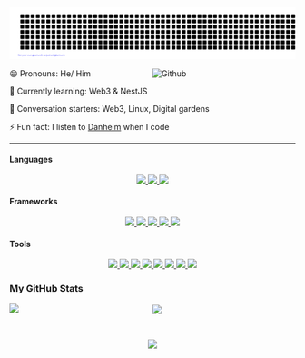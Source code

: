 ![gitartwork](gitartwork.svg)

<img width="50%" align="right" alt="Github" src="https://raw.githubusercontent.com/onimur/.github/master/.resources/git-header.svg" />

😄 Pronouns: He/ Him

🌱 Currently learning: Web3 & NestJS 

💬 Conversation starters: Web3, Linux, Digital gardens

⚡ Fun fact: I listen to [Danheim](https://danheimmusic.com/) when I code

<hr>

#### Languages
<p align="center">
  <a href='https://www.typescriptlang.org/' target='_blank' rel='noopener' rel='noreferrer'>
    <img src='https://img.shields.io/static/v1?label=&message=typescript&style=for-the-badge&logo=typescript&logoColor=white&color=3776AB' />
  </a>
  <a href='https://www.python.org/' target='_blank' rel='noopener' rel='noreferrer'>
    <img src='https://img.shields.io/static/v1?label=&message=python&style=for-the-badge&logo=python&logoColor=white&color=red' />
  </a>
  <a href='https://isocpp.org/' target='_blank' rel='noopener' rel='noreferrer'>
    <img src='https://img.shields.io/static/v1?label=&message=C%2B%2B&style=for-the-badge&logo=c%2B%2B&color=00599c' />
  </a>
</p>

#### Frameworks 
<p align="center">
  <a href='https://nestjs.com/' target='_blank' rel='noopener' rel='noreferrer'>
    <img src='https://img.shields.io/static/v1?label=&message=NestJS&style=for-the-badge&logo=nestjs&color=CC0000' />
  </a>
  <a href='https://nestjs.com/' target='_blank' rel='noopener' rel='noreferrer'>
    <img src='https://img.shields.io/static/v1?label=&message=Jest&style=for-the-badge&logo=jest&color=darkgreen' />
  </a>
  <a href='https://angular.io/' target='_blank' rel='noopener' rel='noreferrer'>
    <img src='https://img.shields.io/static/v1?label=&message=Angular&style=for-the-badge&logo=Angular&color=00599c' />
  </a>
  <a href='https://flask.palletsprojects.com/en/2.1.x/' target='_blank' rel='noopener' rel='noreferrer'>
    <img src='https://img.shields.io/static/v1?label=&message=Flask&style=for-the-badge&logo=Flask&color=teal' />
  </a>
  <a href='https://jekyllrb.com/' target='_blank' rel='noopener' rel='noreferrer'>
    <img src='https://img.shields.io/static/v1?label=&message=Jekyll&style=for-the-badge&logo=Jekyll&color=red' />
  </a>
</p>

#### Tools
<p align="center">
    <a href='https://aws.amazon.com/' target='_blank' rel='noopener' rel='noreferrer'>
    <img src='https://img.shields.io/badge/aws-%0639019.svg?style=for-the-badge&logo=amazonaws&logoColor=white&color=darkorange' />
  </a>
  <a href='https://www.postgresql.org/' target='_blank' rel='noopener' rel='noreferrer'>
    <img src='https://img.shields.io/badge/azure-%23316192.svg?style=for-the-badge&logo=microsoftazure&logoColor=white' />
  </a>
  <a href='https://www.postgresql.org/' target='_blank' rel='noopener' rel='noreferrer'>
    <img src='https://img.shields.io/badge/sql-%23316192.svg?style=for-the-badge&logo=postgresql&logoColor=white&color=f05032' />
  </a>
  <a href='https://neo4j.com/' target='_blank' rel='noopener' rel='noreferrer'>
    <img src='https://img.shields.io/badge/Neo4j-008CC1?style=for-the-badge&logo=neo4j&logoColor=black' />
  </a>  
  <a href='https://redis.io/' target='_blank' rel='noopener' rel='noreferrer'>
    <img src='https://img.shields.io/badge/redis-%23DD0031.svg?style=for-the-badge&logo=redis&logoColor=white' />
  </a>
  <a href='https://www.postman.com/' target='_blank' rel='noopener' rel='noreferrer'>
    <img src='https://img.shields.io/static/v1?label=&message=Postman&style=for-the-badge&logo=Postman&color=white' />
  </a>
  <a href='https://www.gnu.org/software/bash/' target='_blank' rel='noopener' rel='noreferrer'>
    <img src='https://img.shields.io/badge/shell_script-%23121011.svg?style=for-the-badge&logo=gnu-bash&logoColor=white&color=grey' />
  </a>
  <a href='https://git-scm.com' target='_blank' rel='noopener' rel='noreferrer'>
    <img src='https://img.shields.io/static/v1?label=&message=git&style=for-the-badge&logo=git&logoColor=white&color=f05032' />
  </a>
 </p>


### My GitHub Stats

<p align="center"> 
<a href="https://github.com/nishanth-gobi?tab=repositories">
  <img align="left" src="https://github-readme-stats.vercel.app/api?username=Nishanth-Gobi&count_private=true&show_icons=true&theme=gotham&hide_border=false" /><img align="center" src="https://github-readme-stats.vercel.app/api/top-langs/?username=Nishanth-Gobi&layout=compact&theme=gotham&hide_border=false&langs_count=10" />
</a>
</p>
 
<br>

<p align="center">
  <a href = 'https://www.linkedin.com/in/nishanth-gobi'> 
    <img src='https://img.shields.io/static/v1?label=&message=LinkedIn&style=for-the-badge&color=0A66C2&logo=LinkedIn&logoColor=white' />
  </a>
</p>

<!--  https://simpleicons.org/ -->
<!-- https://shields.io/ -->
